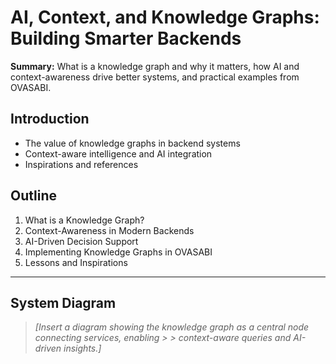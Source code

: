 # AI, Context, and Knowledge Graphs: Building Smarter Backends

**Summary:** What is a knowledge graph and why it matters, how AI and context-awareness drive better
systems, and practical examples from OVASABI.

## Introduction

- The value of knowledge graphs in backend systems
- Context-aware intelligence and AI integration
- Inspirations and references

## Outline

1. What is a Knowledge Graph?
2. Context-Awareness in Modern Backends
3. AI-Driven Decision Support
4. Implementing Knowledge Graphs in OVASABI
5. Lessons and Inspirations

---

## System Diagram

> _[Insert a diagram showing the knowledge graph as a central node connecting services, enabling > >
> context-aware queries and AI-driven insights.]_
